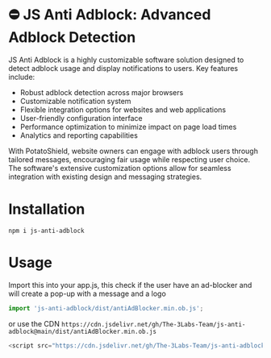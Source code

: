 # ⛔ JS Anti Adblock: Advanced Adblock Detection

JS Anti Adblock is a highly customizable software solution designed to detect adblock usage and display notifications to users. Key features include:

- Robust adblock detection across major browsers
- Customizable notification system
- Flexible integration options for websites and web applications
- User-friendly configuration interface
- Performance optimization to minimize impact on page load times
- Analytics and reporting capabilities

With PotatoShield, website owners can engage with adblock users through tailored messages, encouraging fair usage while respecting user choice. The software's extensive customization options allow for seamless integration with existing design and messaging strategies.

# Installation

```batch
npm i js-anti-adblock
```


# Usage

Import this into your app.js, this check if the user have an ad-blocker and will create a pop-up with a message and a logo

```js
import 'js-anti-adblock/dist/antiAdBlocker.min.ob.js';
```

or use the CDN 
```https://cdn.jsdelivr.net/gh/The-3Labs-Team/js-anti-adblock@main/dist/antiAdBlocker.min.ob.js ```

```js
<script src="https://cdn.jsdelivr.net/gh/The-3Labs-Team/js-anti-adblock@main/dist/antiAdBlocker.min.ob.js"></script>
```
